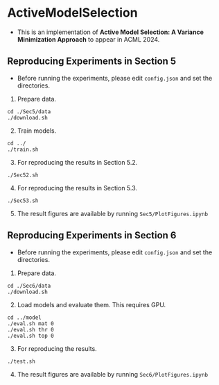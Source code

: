 # ActiveModelSelection

* This is an implementation of **Active Model Selection: A Variance Minimization Approach** to appear in ACML 2024.

## Reproducing Experiments in Section 5
* Before running the experiments, please edit `config.json` and set the directories.
1. Prepare data.
```
cd ./Sec5/data
./download.sh
```
2. Train models.
```
cd ../
./train.sh
```
3. For reproducing the results in Section 5.2.
```
./Sec52.sh
```
4. For reproducing the results in Section 5.3.
```
./Sec53.sh
```
5. The result figures are available by running `Sec5/PlotFigures.ipynb`

## Reproducing Experiments in Section 6
* Before running the experiments, please edit `config.json` and set the directories.
1. Prepare data.
```
cd ./Sec6/data
./download.sh
```
2. Load models and evaluate them. This requires GPU.
```
cd ../model
./eval.sh mat 0
./eval.sh thr 0
./eval.sh top 0
```
3. For reproducing the results.
```
./test.sh
```
4. The result figures are available by running `Sec6/PlotFigures.ipynb`

